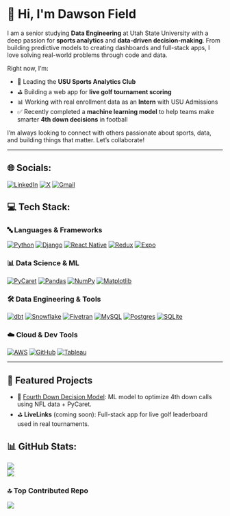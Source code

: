 # 👋 Hi, I'm Dawson Field
I am a senior studying **Data Engineering** at Utah State University with a deep passion for **sports analytics** and **data-driven decision-making**. From building predictive models to creating dashboards and full-stack apps, I love solving real-world problems through code and data.

Right now, I’m:
- 🏀 Leading the **USU Sports Analytics Club**
- ⛳ Building a web app for **live golf tournament scoring**
- 📊 Working with real enrollment data as an **Intern** with USU Admissions
- ✅ Recently completed a **machine learning model** to help teams make smarter **4th down decisions** in football


I’m always looking to connect with others passionate about sports, data, and building things that matter. Let’s collaborate!

---

## 🌐 Socials:
[![LinkedIn](https://img.shields.io/badge/LinkedIn-%230077B5.svg?style=for-the-badge&logo=linkedin&logoColor=white)](https://linkedin.com/in/dawson-field) 
[![X](https://img.shields.io/badge/X-000000.svg?style=for-the-badge&logo=x&logoColor=white)](https://x.com/dfield7) 
[![Gmail](https://img.shields.io/badge/Gmail-D14836?style=for-the-badge&logo=gmail&logoColor=white)](mailto:dawsontfield@gmail.com)


## 💻 Tech Stack:

### 🔤 Languages & Frameworks
[![Python](https://img.shields.io/badge/python-3670A0?style=for-the-badge&logo=python&logoColor=ffdd54)](https://www.python.org/)
[![Django](https://img.shields.io/badge/django-%23092E20.svg?style=for-the-badge&logo=django&logoColor=white)](https://www.djangoproject.com/)
[![React Native](https://img.shields.io/badge/react_native-%2320232a.svg?style=for-the-badge&logo=react&logoColor=%2361DAFB)](https://reactnative.dev/)
[![Redux](https://img.shields.io/badge/redux-%23593d88.svg?style=for-the-badge&logo=redux&logoColor=white)](https://redux.js.org/)
[![Expo](https://img.shields.io/badge/expo-1C1E24?style=for-the-badge&logo=expo&logoColor=#D04A37)](https://expo.dev/)

### 📊 Data Science & ML
[![PyCaret](https://img.shields.io/badge/PyCaret-101010?style=for-the-badge&logo=python&logoColor=white)](https://pycaret.gitbook.io/)
[![Pandas](https://img.shields.io/badge/pandas-%23150458.svg?style=for-the-badge&logo=pandas&logoColor=white)](https://pandas.pydata.org/)
[![NumPy](https://img.shields.io/badge/numpy-%23013243.svg?style=for-the-badge&logo=numpy&logoColor=white)](https://numpy.org/)
[![Matplotlib](https://img.shields.io/badge/Matplotlib-%23ffffff.svg?style=for-the-badge&logo=Matplotlib&logoColor=white)](https://matplotlib.org/)

### 🛠️ Data Engineering & Tools
[![dbt](https://img.shields.io/badge/dbt-%23FF694B.svg?style=for-the-badge&logo=dbt&logoColor=white)](https://www.getdbt.com/)
[![Snowflake](https://img.shields.io/badge/Snowflake-%2300C1E0.svg?style=for-the-badge&logo=snowflake&logoColor=white)](https://www.snowflake.com/)
[![Fivetran](https://img.shields.io/badge/Fivetran-0081CB?style=for-the-badge&logo=fivetran&logoColor=white)](https://www.fivetran.com/)
[![MySQL](https://img.shields.io/badge/mysql-4479A1.svg?style=for-the-badge&logo=mysql&logoColor=white)](https://www.mysql.com/)
[![Postgres](https://img.shields.io/badge/postgres-%23316192.svg?style=for-the-badge&logo=postgresql&logoColor=white)](https://www.postgresql.org/)
[![SQLite](https://img.shields.io/badge/sqlite-%2307405e.svg?style=for-the-badge&logo=sqlite&logoColor=white)](https://www.sqlite.org/index.html)

### ☁️ Cloud & Dev Tools
[![AWS](https://img.shields.io/badge/AWS-%23FF9900.svg?style=for-the-badge&logo=amazon-aws&logoColor=white)](https://aws.amazon.com/)
[![GitHub](https://img.shields.io/badge/github-%23121011.svg?style=for-the-badge&logo=github&logoColor=white)](https://github.com/)
[![Tableau](https://img.shields.io/badge/Tableau-E97627?style=for-the-badge&logo=tableau&logoColor=white)](https://www.tableau.com/)

---

## 🚀 Featured Projects
- 🏈 [Fourth Down Decision Model](https://github.com/Dawson-Field/nfl-4th-down-decision-model): ML model to optimize 4th down calls using NFL data + PyCaret.
- ⛳ **LiveLinks** (coming soon): Full-stack app for live golf leaderboard used in real tournaments.
  
## 📊 GitHub Stats:
![](https://github-readme-stats.vercel.app/api?username=dawson-field&theme=transparent&hide_border=false&include_all_commits=false&count_private=false)<br/>
![](https://github-readme-stats.vercel.app/api/top-langs/?username=dawson-field&theme=transparent&hide_border=false&include_all_commits=false&count_private=false&layout=compact)

### 🔝 Top Contributed Repo
![](https://github-contributor-stats.vercel.app/api?username=dawson-field&limit=5&theme=transparent&combine_all_yearly_contributions=true)



